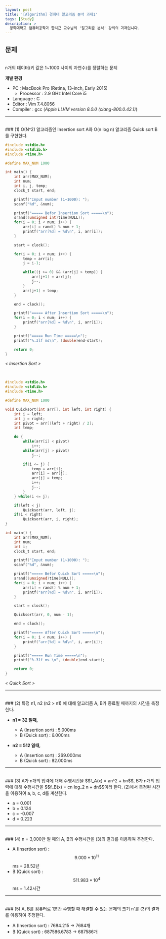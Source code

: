 ```yaml
---
layout: post
title: '[Algorithm] 경희대 알고리즘 분석 과제1'
tags: [Study]
description: >
  경희대학교 컴퓨터공학과 한치근 교수님의 '알고리즘 분석' 강의의 과제입니다.    
---
```


## 문제  

<br/>
n개의 데이터(키 값은 1~1000 사이의 자연수)를 정렬하는 문제  

**개발 환경**  

* PC : MacBook Pro (Retina, 13-inch, Early 2015)  
	* Processor : 2.9 GHz Intel Core i5  
* Language : C  
* Editor : Vim 7.4.8056  
* Compiler : gcc (*Apple LLVM version 8.0.0 (clang-800.0.42.1)*)  

***

<br/>
### (1) O(N^2) 알고리즘인 Insertion sort A와 O(n log n) 알고리즘 Quick sort B를 구현한다.  
<br/>

```c
#include <stdio.h>
#include <stdlib.h>
#include <time.h>

#define MAX_NUM 1000

int main() {
	int arr[MAX_NUM];
	int num;
	int i, j, temp;
	clock_t start, end;

	printf("Input number (1~1000): ");
	scanf("%d", &num);

	printf("===== Befor Insertion Sort =====\n");
	srand((unsigned int)time(NULL));
	for(i = 0; i < num; i++) {
		arr[i] = rand() % num + 1;
		printf("arr[%d] = %d\n", i, arr[i]);
	}

	start = clock();

	for(i = 0; i < num; i++) {
		temp = arr[i];
		j = i-1;

		while((j >= 0) && (arr[j] > temp)) {
			arr[j+1] = arr[j];
			j--;
		}
		arr[j+1] = temp;
	}

	end = clock();

	printf("===== After Insertion Sort =====\n");
	for(i = 0; i < num; i++) {
		printf("arr[%d] = %d\n", i, arr[i]);
	}

	printf("===== Run Time =====\n");
	printf("%.3lf ms\n", (double)end-start);

	return 0;
}
```

*< Insertion Sort >*

<br/>

```c
#include <stdio.h>
#include <stdlib.h>
#include <time.h>

#define MAX_NUM 1000

void Quicksort(int arr[], int left, int right) {
	int i = left;
	int j = right;
	int pivot = arr[(left + right) / 2];
	int temp;

	do {
		while(arr[i] < pivot)
			i++;
		while(arr[j] > pivot)
			j--;

		if(i <= j) {
			temp = arr[i];
			arr[i] = arr[j];
			arr[j] = temp;
			i++;
			j--;
		}
	} while(i <= j);

	if(left < j)
		Quicksort(arr, left, j);
	if(i < right)
		Quicksort(arr, i, right);
}

int main() {
	int arr[MAX_NUM];
	int num;
	int i;
	clock_t start, end;

	printf("Input number (1~1000): ");
	scanf("%d", &num);

	printf("===== Befor Quick Sort =====\n");
	srand((unsigned)time(NULL));
	for(i = 0; i < num; i++) {
		arr[i] = rand() % num + 1;
		printf("arr[%d] = %d\n", i, arr[i]);
	}

	start = clock();

	Quicksort(arr, 0, num - 1);

	end = clock();

	printf("===== After Quick Sort =====\n");
	for(i = 0; i < num; i++) {
		printf("arr[%d] = %d\n", i, arr[i]);
	}

	printf("===== Run Time =====\n");
	printf("%.3lf ms \n", (double)end-start);

	return 0;
}
```

*< Quick Sort >*

***

<br/>
### (2) 특정 n1, n2 (n2 > n1) 에 대해 알고리즘 A, B가 종료될 때까지의 시간을 측정한다.  
<br/>

* **n1 = 32 일때,**
	* A (Insertion sort) : 5.000ms  
	* B (Quick sort) : 6.000ms  

* **n2 = 512 일때,**
	* A (Insertion sort) : 269.000ms  
	* B (Quick sort) : 82.000ms  

***

<br/>
### (3) A가 n개의 입력에 대해 수행시간을 $$f_A(x) = an^2 + bn$$, B가 n개의 입력에 대해 수행시간을 $$f_B(x) = cn log_2 n + dn$$이라 한다. (2)에서 측정된 시간을 이용하여 a, b, c, d를 계산한다.  
<br/>


* a = 0.001  
* b = 0.124  
* c = -0.007  
* d = 0.223  

***

<br/>
### (4) n = 3,000만 일 때의 A, B의 수행시간을 (3)의 결과를 이용하여 추정한다.  

<br/>

* A (Insertion sort) : $$9.000 * 10^{11}$$ms = 28.52년  
* B (Quick sort) : $$511.983 * 10^4$$ms = 1.42시간  

***

<br/>
### (5) A, B를 컴퓨터로 1분간 수행할 때 해결할 수 있는 문제의 크기 n'를 (3)의 결과를 이용하여 추정한다.  

<br/>

* A (Insertion sort) : 7684.215 → 7684개  
* B (Quick sort) : 687586.6783 → 687586개